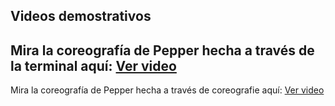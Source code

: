 ## Videos demostrativos 
Mira la coreografía de Pepper hecha a través de la terminal aquí: [Ver video](https://www.youtube.com/shorts/zRMMtNJHi3A)
---
Mira la coreografía de Pepper hecha a través de coreografie aquí: [Ver video](https://www.youtube.com/shorts/1VpIKz8ctCU)

